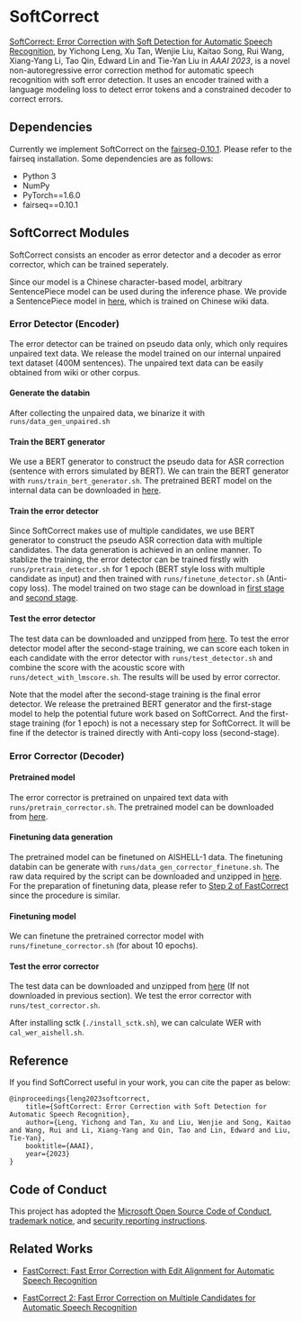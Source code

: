 # SoftCorrect


[SoftCorrect: Error Correction with Soft Detection for Automatic Speech Recognition](https://arxiv.org/abs/2212.01039), by Yichong Leng, Xu Tan, Wenjie Liu, Kaitao Song, Rui Wang, Xiang-Yang Li, Tao Qin, Edward Lin and Tie-Yan Liu in *AAAI 2023*, is a novel non-autoregressive error correction method for automatic speech recognition with soft error detection. It uses an encoder trained with a language modeling loss to detect error tokens and a constrained decoder to correct errors.

## Dependencies
Currently we implement SoftCorrect on the [fairseq-0.10.1](https://github.com/pytorch/fairseq/tree/v0.10.1). Please refer to the fairseq installation.
Some dependencies are as follows:
- Python 3
- NumPy
- PyTorch==1.6.0
- fairseq==0.10.1

## SoftCorrect Modules
SoftCorrect consists an encoder as error detector and a decoder as error corrector, which can be trained seperately.

Since our model is a Chinese character-based model, arbitrary SentencePiece model can be used during the inference phase. We provide a SentencePiece model in [here](https://msramllasc.blob.core.windows.net/modelrelease/FastCorrect_zhwiki_sentencepiece.model), which is trained on Chinese wiki data.

### Error Detector (Encoder)

The error detector can be trained on pseudo data only, which only requires unpaired text data. We release the model trained on our internal unpaired text dataset (400M sentences). The unpaired text data can be easily obtained from wiki or other corpus. 

#### Generate the databin
After collecting the unpaired data, we binarize it with `runs/data_gen_unpaired.sh`

#### Train the BERT generator
We use a BERT generator to construct the pseudo data for ASR correction (sentence with errors simulated by BERT). We can train the BERT generator with `runs/train_bert_generator.sh`. The pretrained BERT model on the internal data can be downloaded in [here](https://msramllasc.blob.core.windows.net/modelrelease/softcorrect/bert_generator/checkpoint30.pt).

#### Train the error detector
Since SoftCorrect makes use of multiple candidates, we use BERT generator to construct the pseudo ASR correction data with multiple candidates. The data generation is achieved in an online manner. To stablize the training, the error detector can be trained firstly with `runs/pretrain_detector.sh` for 1 epoch (BERT style loss with multiple candidate as input) and then trained with `runs/finetune_detector.sh` (Anti-copy loss).
The model trained on two stage can be download in [first stage](https://msramllasc.blob.core.windows.net/modelrelease/softcorrect/detector_pretrain/checkpoint5.pt) and [second stage](https://msramllasc.blob.core.windows.net/modelrelease/softcorrect/detector_finetune/checkpoint16.pt). 

#### Test the error detector
The test data can be downloaded and unzipped from [here](https://msramllasc.blob.core.windows.net/modelrelease/softcorrect/eval_data.tar.gz). To test the error detector model after the second-stage training, we can score each token in each candidate with the error detector with `runs/test_detector.sh` and combine the score with the acoustic score with `runs/detect_with_lmscore.sh`. The results will be used by error corrector.

Note that the model after the second-stage training is the final error detector. We release the pretrained BERT generator and the first-stage model to help the potential future work based on SoftCorrect. And the first-stage training (for 1 epoch) is not a necessary step for SoftCorrect. It will be fine if the detector is trained directly with Anti-copy loss (second-stage).

### Error Corrector (Decoder)

#### Pretrained model

The error corrector is pretrained on unpaired text data with `runs/pretrain_corrector.sh`. The pretrained model can be downloaded from [here](https://msramllasc.blob.core.windows.net/modelrelease/softcorrect/corrector_pretrain/checkpoint6.pt).

#### Finetuning data generation

The pretrained model can be finetuned on AISHELL-1 data. The finetuning databin can be generate with `runs/data_gen_corrector_finetune.sh`. The raw data required by the script can be downloaded and unzipped in [here](https://msramllasc.blob.core.windows.net/modelrelease/softcorrect/raw_data.tar.gz). For the preparation of finetuning data, please refer to [Step 2 of FastCorrect](https://github.com/microsoft/NeuralSpeech/blob/master/FastCorrect/README.md) since the procedure is similar.

#### Finetuning model
We can finetune the pretrained corrector model with `runs/finetune_corrector.sh` (for about 10 epochs).

#### Test the error corrector
The test data can be downloaded and unzipped from [here](https://msramllasc.blob.core.windows.net/modelrelease/softcorrect/eval_data.tar.gz) (If not downloaded in previous section). We test the error corrector with `runs/test_corrector.sh`.

After installing sctk (`./install_sctk.sh`), we can calculate WER with `cal_wer_aishell.sh`.

## Reference

If you find SoftCorrect useful in your work, you can cite the paper as below:

    @inproceedings{leng2023softcorrect,
        title={SoftCorrect: Error Correction with Soft Detection for Automatic Speech Recognition},
        author={Leng, Yichong and Tan, Xu and Liu, Wenjie and Song, Kaitao and Wang, Rui and Li, Xiang-Yang and Qin, Tao and Lin, Edward and Liu, Tie-Yan},
        booktitle={AAAI},
        year={2023}
    }

## Code of Conduct
This project has adopted the [Microsoft Open Source Code of Conduct](https://opensource.microsoft.com/codeofconduct),
[trademark notice](https://docs.opensource.microsoft.com/releasing/), and [security reporting instructions](https://docs.opensource.microsoft.com/releasing/maintain/security/).

## Related Works


* [FastCorrect: Fast Error Correction with Edit Alignment for Automatic Speech Recognition](https://arxiv.org/abs/2105.03842)

* [FastCorrect 2: Fast Error Correction on Multiple Candidates for Automatic Speech Recognition](https://arxiv.org/abs/2109.14420.pdf)

